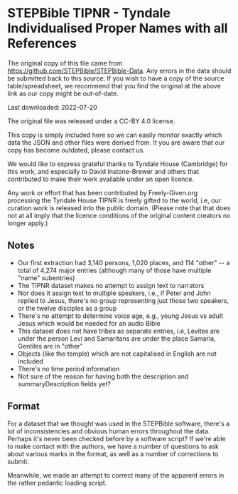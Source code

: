 # STEPBible TIPNR - Tyndale Individualised Proper Names with all References

The original copy of this file came from https://github.com/STEPBible/STEPBible-Data.
Any errors in the data should be submitted back to this source.
If you wish to have a copy of the source table/spreadsheet,
we recommend that you find the original at the above link
as our copy might be out-of-date.

Last downloaded: 2022-07-20

The original file was released under a CC-BY 4.0 license.

This copy is simply included here so we can easily monitor
exactly which data the JSON and other files were derived from.
It you are aware that our copy has become outdated,
please contact us.

We would like to express grateful thanks to Tyndale House (Cambridge)
for this work, and especially to David Instone-Brewer and others
that contributed to make their work available under an open licence.

Any work or effort that has been contributed by Freely-Given.org
processing the Tyndale House TIPNR is freely gifted to the world,
i.e, our curation work is released into the public domain.
(Please note that that does not at all imply that the
licence conditions of the original content creators no longer apply.)

## Notes

- Our first extraction had 3,140 persons, 1,020 places, and 114 "other" --
a total of 4,274 major entries (although many of those have multiple "name" subentries)
- The TIPNR dataset makes no attempt to assign text to narrators
- Nor does it assign text to multiple speakers, i.e., if Peter and John replied to Jesus, there's no group representing just those two speakers, or the twelve disciples as a group
- There's no attempt to determine voice age, e.g., young Jesus vs adult Jesus which would be needed for an audio Bible
- This dataset does not have tribes as separate entries, i.e, Levites are under the person Levi and Samaritans are under the place Samaria, Gentiles are in "other"
- Objects (like the temple) which are not capitalised in English are not included
- There's no time period information
- Not sure of the reason for having both the description and summaryDescription fields yet?

## Format

For a dataset that we thought was used in the STEPBible software,
there's a lot of inconsistencies and obvious human errors throughout
the data. Perhaps it's never been checked before by a software script?
If we're able to make contact with the authors,
we have a number of questions to ask about various marks in the format,
as well as a number of corrections to submit.

Meanwhile, we made an attempt to correct many of the apparent errors
in the rather pedantic loading script.